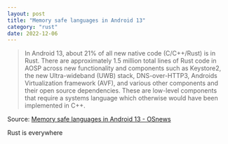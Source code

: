 ```yaml
---
layout: post
title: "Memory safe languages in Android 13"
category: "rust"
date: 2022-12-06
---
```


> In Android 13, about 21% of all new native code (C/C++/Rust) is in Rust. There are approximately 1.5 million total lines of Rust code in AOSP across new functionality and components such as Keystore2, the new Ultra-wideband (UWB) stack, DNS-over-HTTP3, Androids Virtualization framework (AVF), and various other components and their open source dependencies. These are low-level components that require a systems language which otherwise would have been implemented in C++.

Source: [Memory safe languages in Android 13 - OSnews](https://www.osnews.com/story/135585/memory-safe-languages-in-android-13/)

Rust is everywhere
